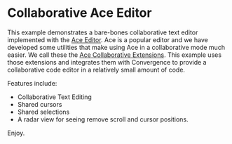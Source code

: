 # Collaborative Ace Editor

This example demonstrates a bare-bones collaborative text editor implemented with the [Ace Editor](https://ace.c9.io/). Ace is a popular editor and we have developed some utilities that make using Ace in a collaborative mode much easier. We call these the [Ace Collaborative Extensions](https://www.npmjs.com/package/@convergence/ace-collab-ext). This example uses those extensions and integrates them with Convergence to provide a collaborative code editor in a relatively small amount of code.

Features include:
- Collaborative Text Editing
- Shared cursors
- Shared selections
- A radar view for seeing remove scroll and cursor positions.

Enjoy.
